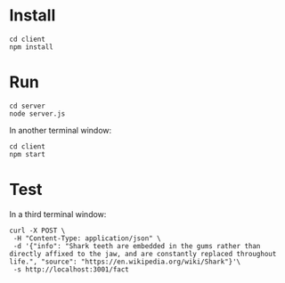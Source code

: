 # Install

```
cd client
npm install
```


# Run

```
cd server
node server.js
```

In another terminal window:

```
cd client
npm start
```

# Test

In a third terminal window:

```
curl -X POST \
 -H "Content-Type: application/json" \
 -d '{"info": "Shark teeth are embedded in the gums rather than directly affixed to the jaw, and are constantly replaced throughout life.", "source": "https://en.wikipedia.org/wiki/Shark"}'\
 -s http://localhost:3001/fact
 ```